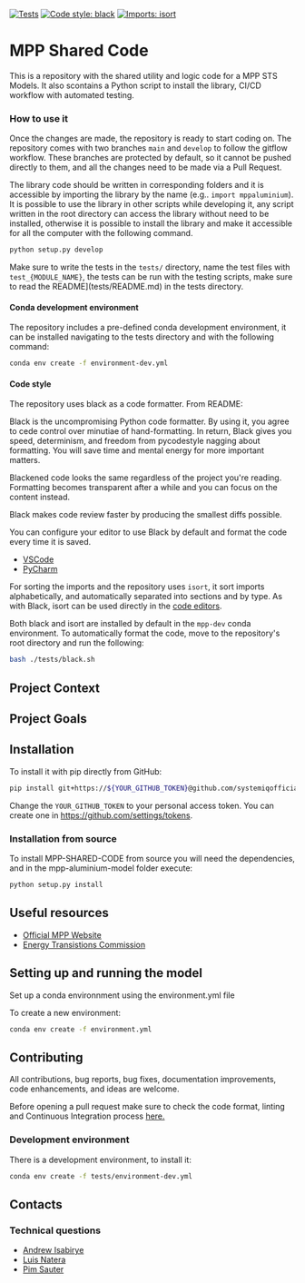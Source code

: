 [![Tests](https://github.com/systemiqofficial/mpp-shared-code/actions/workflows/testing.yml/badge.svg)](https://github.com/systemiqofficial/mpp-shared-code/actions/workflows/testing.yml)
[![Code style: black](https://img.shields.io/badge/code%20style-black-000000.svg)](https://github.com/psf/black)
[![Imports: isort](https://img.shields.io/badge/%20imports-isort-%231674b1?style=flat&labelColor=ef8336)](https://pycqa.github.io/isort/)


# MPP Shared Code

This is a repository with the shared utility and logic code for a MPP STS Models. It also scontains a Python script to install the library, CI/CD workflow with automated testing.


### How to use it

Once the changes are made, the repository is ready to start coding on. The repository comes with two branches `main` and `develop` to follow the gitflow workflow. These branches are protected by default, so it cannot be pushed directly to them, and all the changes need to be made via a Pull Request.

The library code should be written in corresponding folders and it is accessible by importing the library by the name (e.g.. `import mppaluminium`). It is possible to use the library in other scripts while developing it, any script written in the root directory can access the library without need to be installed, otherwise it is possible to install the library and make it accessible for all the computer with the following command.

```bash
python setup.py develop
```

Make sure to write the tests in the `tests/` directory, name the test files with `test_{MODULE_NAME}`, the tests can be run with the testing scripts, make sure to read the README](tests/README.md) in the tests directory.

#### Conda development environment

The repository includes a pre-defined conda development environment, it can be installed navigating to the tests directory and with the following command:

```bash
conda env create -f environment-dev.yml
```

#### Code style

The repository uses black as a code formatter. From README:

Black is the uncompromising Python code formatter. By using it, you agree to cede control over minutiae of hand-formatting. In return, Black gives you speed, determinism, and freedom from pycodestyle nagging about formatting. You will save time and mental energy for more important matters.

Blackened code looks the same regardless of the project you're reading. Formatting becomes transparent after a while and you can focus on the content instead.

Black makes code review faster by producing the smallest diffs possible.

You can configure your editor to use Black by default and format the code every time it is saved.

+ [VSCode](https://code.visualstudio.com/docs/python/editing#_formatting)
+ [PyCharm](https://black.readthedocs.io/en/stable/integrations/editors.html#pycharm-intellij-idea)

For sorting the imports and the repository uses `isort`, it sort imports alphabetically, and automatically separated into sections and by type. As with Black, isort can be used directly in the [code editors](https://github.com/pycqa/isort/wiki/isort-Plugins).

Both black and isort are installed by default in the `mpp-dev` conda environment. To automatically format the code, move to the repository's root directory and run the following:

```bash
bash ./tests/black.sh
```

## Project Context

## Project Goals

## Installation

To install it with pip directly from GitHub:

```bash
pip install git+https://${YOUR_GITHUB_TOKEN}@github.com/systemiqofficial/mpp-shared-code.git
```

Change the `YOUR_GITHUB_TOKEN` to your personal access token. You can create one in https://github.com/settings/tokens.

### Installation from source

To install MPP-SHARED-CODE from source you will need the dependencies, and in the mpp-aluminium-model folder execute:

```bash
python setup.py install
```

## Useful resources

+ [Official MPP Website](https://missionpossiblepartnership.org/)
+ [Energy Transistions Commission](https://www.energy-transitions.org/)

## Setting up and running the model
Set up a conda environnment using the environment.yml file

To create a new environment:

```bash
conda env create -f environment.yml
```

## Contributing

All contributions, bug reports, bug fixes, documentation improvements, code enhancements, and ideas are welcome.

Before opening a pull request make sure to check the code format, linting and Continuous Integration process [here.](tests/README.md)

### Development environment

There is a development environment, to install it:

```bash
conda env create -f tests/environment-dev.yml
```

## Contacts

### Technical questions

- [Andrew Isabirye](andrew.isabirye@systemiq.earth)
- [Luis Natera](luis.natera@systemiq.earth)
- [Pim Sauter](pim.sauter@systemiq.earth)
